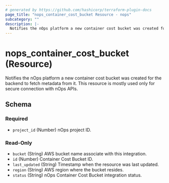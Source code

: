 ```yaml
---
# generated by https://github.com/hashicorp/terraform-plugin-docs
page_title: "nops_container_cost_bucket Resource - nops"
subcategory: ""
description: |-
  Notifies the nOps platform a new container cost bucket was created for the backend to fetch metadata from it. This resource is mostly used only for secure connection with nOps APIs.
---
```


# nops_container_cost_bucket (Resource)

Notifies the nOps platform a new container cost bucket was created for the backend to fetch metadata from it. This resource is mostly used only for secure connection with nOps APIs.



<!-- schema generated by tfplugindocs -->
## Schema

### Required

- `project_id` (Number) nOps project ID.

### Read-Only

- `bucket` (String) AWS bucket name associate with this integration.
- `id` (Number) Container Cost Bucket ID.
- `last_updated` (String) Timestamp when the resource was last updated.
- `region` (String) AWS region where the bucket resides.
- `status` (String) nOps Container Cost Bucket integration status.
